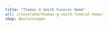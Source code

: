 ```yaml
---
title: "Thomas G Smith Funeral Home"
url: /cleveland/thomas-g-smith-funeral-home/
shop: Bestattungen
---
```

